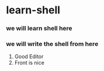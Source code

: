 # learn-shell

### we will learn shell here
### we will write the shell from here
1. Good Editor
2. Front is nice